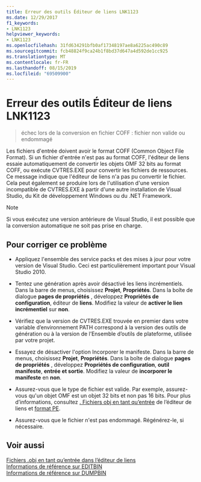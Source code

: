 ```yaml
---
title: Erreur des outils Éditeur de liens LNK1123
ms.date: 12/29/2017
f1_keywords:
- LNK1123
helpviewer_keywords:
- LNK1123
ms.openlocfilehash: 31fd634291bfb0af17348197ae8a6225ac490c89
ms.sourcegitcommit: fcb48824f9ca24b1f8bd37d647a4d592de1cc925
ms.translationtype: MT
ms.contentlocale: fr-FR
ms.lasthandoff: 08/15/2019
ms.locfileid: "69509900"
---
```

# <a name="linker-tools-error-lnk1123"></a>Erreur des outils Éditeur de liens LNK1123

> échec lors de la conversion en fichier COFF : fichier non valide ou endommagé

Les fichiers d'entrée doivent avoir le format COFF (Common Object File Format). Si un fichier d'entrée n'est pas au format COFF, l'éditeur de liens essaie automatiquement de convertir les objets OMF 32 bits au format COFF, ou exécute CVTRES.EXE pour convertir les fichiers de ressources. Ce message indique que l'éditeur de liens n'a pas pu convertir le fichier. Cela peut également se produire lors de l'utilisation d'une version incompatible de CVTRES.EXE à partir d'une autre installation de Visual Studio, du Kit de développement Windows ou du .NET Framework.

> [!NOTE]
> Si vous exécutez une version antérieure de Visual Studio, il est possible que la conversion automatique ne soit pas prise en charge.

## <a name="to-fix-the-problem"></a>Pour corriger ce problème

- Appliquez l'ensemble des service packs et des mises à jour pour votre version de Visual Studio. Ceci est particulièrement important pour Visual Studio 2010.

- Tentez une génération après avoir désactivé les liens incrémentiels. Dans la barre de menus, choisissez **Projet**, **Propriétés**. Dans la boîte de dialogue **pages de propriétés** , développez **Propriétés de configuration**, éditeur de **liens**. Modifiez la valeur de **activer le lien incrémentiel** sur **non**.

- Vérifiez que la version de CVTRES.EXE trouvée en premier dans votre variable d’environnement PATH correspond à la version des outils de génération ou à la version de l’Ensemble d’outils de plateforme, utilisée par votre projet.

- Essayez de désactiver l'option Incorporer le manifeste. Dans la barre de menus, choisissez **Projet**, **Propriétés**. Dans la boîte de dialogue **pages de propriétés** , développez **Propriétés de configuration**, **outil manifeste**, **entrée et sortie**. Modifiez la valeur de **incorporer le manifeste** en **non**.

- Assurez-vous que le type de fichier est valide. Par exemple, assurez-vous qu'un objet OMF est un objet 32 bits et non pas 16 bits. Pour plus d’informations, consultez [. Fichiers obj en tant qu’entrée](../../build/reference/dot-obj-files-as-linker-input.md) de l’éditeur de liens et [format PE](/windows/win32/Debug/pe-format).

- Assurez-vous que le fichier n'est pas endommagé. Régénérez-le, si nécessaire.

## <a name="see-also"></a>Voir aussi

[Fichiers .obj en tant qu’entrée dans l’éditeur de liens](../../build/reference/dot-obj-files-as-linker-input.md)<br/>
[Informations de référence sur EDITBIN](../../build/reference/editbin-reference.md)<br/>
[Informations de référence sur DUMPBIN](../../build/reference/dumpbin-reference.md)
